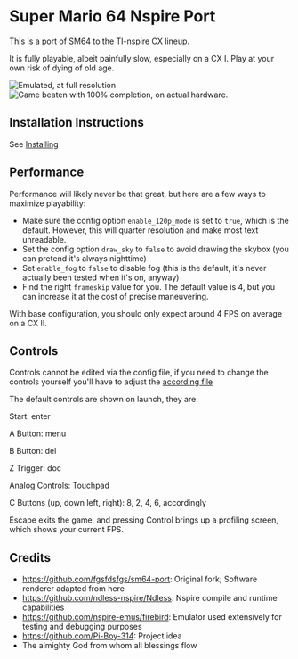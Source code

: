 # Super Mario 64 Nspire Port

This is a port of SM64 to the TI-nspire CX lineup. 

It is fully playable, albeit painfully slow, especially on a CX I. Play at your own risk of dying of old age.

![Emulated, at full resolution](https://user-images.githubusercontent.com/82989402/235566001-9cb138d9-3ce4-4ab1-86ed-3aff23919145.png)
![Game beaten with 100% completion, on actual hardware.](https://user-images.githubusercontent.com/82989402/235566406-f7c80234-1ef9-44b4-8bd6-a956d846431e.jpeg)

## Installation Instructions

See [Installing](./INSTALLING.md)

## Performance


Performance will likely never be that great, but here are a few ways to maximize playability:

 - Make sure the config option `enable_120p_mode` is set to `true`, which is the default. However, this will quarter resolution and make most text unreadable.
 - Set the config option `draw_sky` to `false` to avoid drawing the skybox (you can pretend it's always nighttime)
 - Set `enable_fog` to `false` to disable fog (this is the default, it's never actually been tested when it's on, anyway)
 - Find the right `frameskip` value for you. The default value is 4, but you can increase it at the cost of precise maneuvering.

With base configuration, you should only expect around 4 FPS on average on a CX II.


## Controls

Controls cannot be edited via the config file, if you need to change the controls yourself you'll have to adjust the [according file](./src/pc/controller_entry_point.c)

The default controls are shown on launch, they are:

Start: enter

A Button: menu


B Button: del

Z Trigger: doc

Analog Controls: Touchpad

C Buttons (up, down left, right): 8, 2, 4, 6, accordingly

Escape exits the game, and pressing Control brings up a profiling screen, which shows your current FPS.


## Credits
 - https://github.com/fgsfdsfgs/sm64-port: Original fork; Software renderer adapted from here
 - https://github.com/ndless-nspire/Ndless: Nspire compile and runtime capabilities
 - https://github.com/nspire-emus/firebird: Emulator used extensively for testing and debugging purposes
 - https://github.com/Pi-Boy-314: Project idea
 - The almighty God from whom all blessings flow
